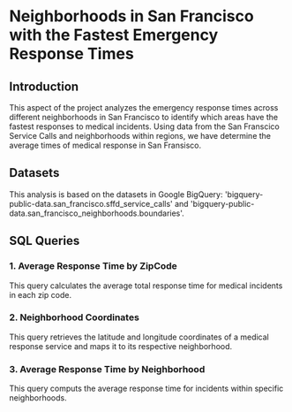 # Neighborhoods in San Francisco with the Fastest Emergency Response Times

## Introduction
This aspect of the project analyzes the emergency response times across different neighborhoods in San Francisco to identify which areas have the fastest responses to medical incidents.
Using data from the San Franscico Service Calls and neighborhoods within regions, we have determine the average times of medical response in San Fransisco.

## Datasets
This analysis is based on the datasets in Google BigQuery: 'bigquery-public-data.san_francisco.sffd_service_calls' and 'bigquery-public-data.san_francisco_neighborhoods.boundaries'.


## SQL Queries
### 1. Average Response Time by ZipCode
This query calculates the average total response time for medical incidents in each zip code.
### 2. Neighborhood Coordinates
This query retrieves the latitude and longitude coordinates of a medical response service and maps it to its respective neighborhood.
### 3. Average Response Time by Neighborhood
This query computs the average response time for incidents within specific neighborhoods.
